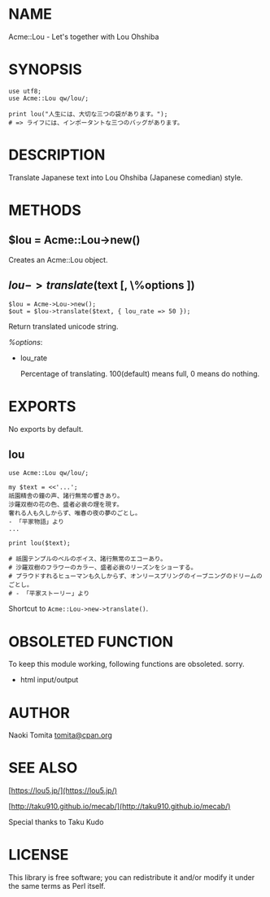 # NAME

Acme::Lou - Let's together with Lou Ohshiba 

# SYNOPSIS

    use utf8;
    use Acme::Lou qw/lou/;

    print lou("人生には、大切な三つの袋があります。");
    # => ライフには、インポータントな三つのバッグがあります。

# DESCRIPTION

Translate Japanese text into Lou Ohshiba (Japanese comedian) style. 

# METHODS

## $lou = Acme::Lou->new() 

Creates an Acme::Lou object.

## $lou->translate($text \[, \\%options \])

    $lou = Acme->Lou->new();
    $out = $lou->translate($text, { lou_rate => 50 });

Return translated unicode string.

_%options_:

- lou\_rate

    Percentage of translating. 100(default) means full, 0 means do nothing.

# EXPORTS

No exports by default.

## lou

    use Acme::Lou qw/lou/;

    my $text = <<'...';
    祇園精舎の鐘の声、諸行無常の響きあり。
    沙羅双樹の花の色、盛者必衰の理を現す。
    奢れる人も久しからず、唯春の夜の夢のごとし。
    - 「平家物語」より
    ...

    print lou($text);

    # 祇園テンプルのベルのボイス、諸行無常のエコーあり。
    # 沙羅双樹のフラワーのカラー、盛者必衰のリーズンをショーする。
    # プラウドすれるヒューマンも久しからず、オンリースプリングのイーブニングのドリームのごとし。
    # - 「平家ストーリー」より

Shortcut to `Acme::Lou->new->translate()`.

# OBSOLETED FUNCTION

To keep this module working, following functions are obsoleted. sorry.

- html input/output

# AUTHOR

Naoki Tomita <tomita@cpan.org>

# SEE ALSO

[https://lou5.jp/](https://lou5.jp/)

[http://taku910.github.io/mecab/](http://taku910.github.io/mecab/)

Special thanks to Taku Kudo

# LICENSE

This library is free software; you can redistribute it and/or modify
it under the same terms as Perl itself.
